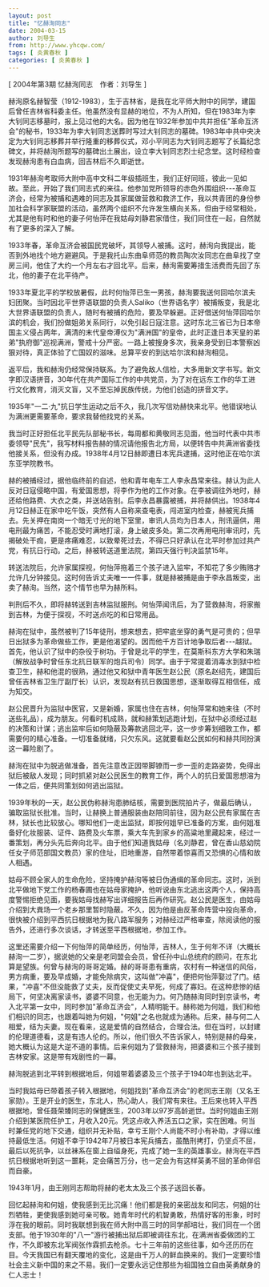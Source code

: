 ```yaml
---
layout: post
title: "忆赫洵同志"
date: 2004-03-15
author: 刘导生
from: http://www.yhcqw.com/
tags: [ 炎黄春秋 ]
categories: [ 炎黄春秋 ]
---
```



[ 2004年第3期 忆赫洵同志　作者：刘导生 ]


赫洵原名赫智莹（1912-1983），生于吉林省，是我在北平师大附中的同学，建国后曾任吉林省科委主任。他虽然没有显赫的地位，不为人所知，但在1983年为李大钊同志移墓时，报上见过他的大名。因为他在1932年参加中共并担任"革命互济会"的秘书，1933年为李大钊同志送葬时写过大钊同志的墓碑。1983年中共中央决定为大钊同志移葬并举行隆重的移葬仪式，邓小平同志为大钊同志题写了长篇纪念碑文，并将赫洵所题写的墓碑出土展出，设立李大钊同志烈士纪念堂。这时经检查发现赫洵患有白血病，回吉林后不久即逝世。


1931年赫洵考取师大附中高中文科二年级插班生，我们正好同班，彼此一见如故。至此，开始了我们同志式的来往。他参加党所领导的赤色外围组织---革命互济会，经常为被捕和遇难的同志及其家属做营救和救济工作，我以共青团的身份参加社会科学家联盟的活动，虽然两个组织不允许发生横向关系，但由于经常相处，尤其是他有时和他的妻子何怡萍在我姑母刘静君家借住，我们同住在一起，自然就有了更多的深入了解。


1933年春，革命互济会被国民党破坏，其领导人被捕。这时，赫洵向我提出，能否到外地找个地方避避风。于是我托山东曲阜师范的教员陶次汝同志在曲阜找了空房三间，他住了大约一个月左右才回北平。后来，赫洵需要筹措生活费而先回了东北，他的妻子在北平待产。


1933年夏北平的学校放暑假，此时何怡萍已生一男孩，赫洵要我送何回哈尔滨夫妇团聚。当时因北平世界语联盟的负责人Saliko（世界语名字）被捕叛变，我是北大世界语联盟的负责人，随时有被捕的危险，要及早躲避。正好借送何怡萍回哈尔滨的机会，我们扮做姐弟关系同行，以免引起日寇注意。这时东北三省已为日本帝国主义侵占两年，满清的末代皇帝溥仪为"满洲国"的皇帝，此时正逢日本天皇的弟弟"执府御"巡视满洲，警戒十分严密。一路上被搜身多次，我亲身受到日本警察凶狠对待，真正体验了亡国奴的滋味。总算平安的到达哈尔滨和赫洵相见。


返平后，我和赫洵仍经常保持联系。为了避免敌人信检，大多用新文字书写。新文字即汉语拼音，30年代在共产国际工作的中共党员，为了对在远东工作的华工进行文化教育，消灭文盲，又不至忘掉民族传统，为他们创造的拼音文字。

1935年"一二·九"抗日学生运动之后不久，我几次写信劝赫快来北平。他错误地认为满洲更需要革命，要求我替他找党的关系。


我当时正好担任北平民先队部秘书长，每周都和黄敬同志见面，他当时代表中共市委领导"民先"，我写材料报告赫的情况请他报告北方局，以便转告中共满洲省委找他接关系，但没有办成。1938年4月12日赫即遭日本宪兵逮捕，这时他正在哈尔滨东亚学院教书。


赫的被捕经过，据他临终前的自述，他和青年电车工人李永昌常来往。赫认为此人反对日寇侵略中国，有爱国思想，将李作为他的工作对象。在李被调往外地时，赫还给他路费、大衣之类，并送站告别。后李永昌暴露被捕，并将赫供出。1938年4月12日赫正在家中吃午饭，突然有人自称来查电表，闯进室内检查，赫被宪兵捕去。先关押在南岗一个暗无寸光的地下室里，审讯人员均为日本人，刑讯逼供，用电刑最为痛苦，不能忍受时满地打滚，身上破皮多处。第二次再用电刑审讯时，先揭破处干痂，更是疼痛难忍，以致晕死过去，不得已只好承认在北平时参加过共产党，有抗日行动。之后，赫被转送道里法院，第四天强行判决监禁15年。


转送法院后，允许家属探视，何怡萍拖着三个孩子进入监牢，不知花了多少贿赂才允许几分钟接见。这时何告诉丈夫唯一一件事，就是赫被捕是由于李永昌叛变，出卖了赫洵。当然，这个情节也早为赫所料。

判刑后不久，即将赫转送到吉林监狱服刑。何怡萍闻讯后，为了营救赫洵，将家搬到吉林，为便于探视，不时送点吃的和日常用品。


赫洵在狱中，虽然被判了15年徒刑，想来想去，把牢底坐穿的勇气是可贵的；但早日出狱多为革命做些工作，更是他渴望的。因而他千方百计地争取后者---越狱。首先，他认识了狱中的杂役于树功。于曾是北平的学生，在莫斯科东方大学和朱瑞（解放战争时曾任东北抗日联军的炮兵司令）同学。由于于常提着消毒水到狱中检查卫生，赫和他混的很熟，通过他又和狱中青年医生赵公民（原名赵绍先，建国后曾任吉林省卫生厅副厅长）认识，发现赵有抗日救国思想，逐渐取得互相信任，成为知交。


赵公民晋升为监狱中医官，又是新婚，家属也住在吉林，何怡萍常和她来往（不时送些礼品），成为朋友。何看时机成熟，就和赫策划逃跑计划，在狱中必须经过赵的决策和计谋；逃出监牢后如何隐蔽及筹款逃回北平，这一步步筹划细致工作，都需要何的精心准备。一切准备就绪，只欠东风。这就要看赵公民如何和赫共同扮演这一幕险剧了。


赫洵在狱中为脱逃做准备，首先注意改正因带脚镣而一步一歪的走路姿势，免得出狱后被敌人发现；同时抓紧对赵公民医生的教育工作，两个人的抗日爱国思想溶为一体之后，便共同策划如何逃出监狱。


1939年秋的一天，赵公民伪称赫洵患肺结核，需要到医院拍片子，做最后确认，骗取监狱长批准。当时，让赫换上普通服装由赵陪同前往，因为赵公民有家属在吉林，狱长也比较放心。哪知他们一走出监狱，即按何姐早已准备的方案，由何姐准备好化妆服装、证件、路费及火车票，乘大车先到家乡的高粱地里藏起来，经过一番策划，再分头先后奔向北平。由于他们知道我姑母（名刘静君，曾在香山慈幼院任女子师范部国文教员）家的住址，旧地重游，自然带着惊喜而又恐惧的心情和故人相遇。


姑母不顾全家人的生命危险，坚持掩护赫洵等被日伪通缉的革命同志。这时，派到北平做地下党工作的杨春圃也在姑母家掩护，他听说由东北逃出这两个人，保持高度警惕拒绝见面，要我姑母找赫写出详细报告后再作研究。赵公民是医生，由姑母介绍到大粪场一个老乡那里暂时隐蔽。不久，因为他是由反革命阵营中投向革命，很快被介绍到平西抗日根据地为我八路军服务；对赫经过严格审查，除阅读他的报告外，还进行多次谈话，才转送至平西根据地，参加工作。


这里还需要介绍一下何怡萍的简单经历，何怡萍，吉林人，生于何年不详（大概长赫洵一二岁），据说她的父亲是老同盟会会员，曾任孙中山总统府的顾问，在东北算是望族。何曾与赫洵的哥哥定婚。赫的哥哥患有重病，农村有一种迷信的风俗，男方病重，要及早成婚，才能免除病灾，这叫做"冲喜"，便把何怡萍娶过了门。结果，"冲喜"不但没能救了丈夫，反而促使丈夫早死，何成了寡妇。在这种悲惨的结局下，何坚决离家读书，婆婆不同意，也无能为力。何乃随赫洵同时到京读书，考入北平第一女中，同时参加"革命互济会"，人精明能干。赫称她为何姐，我们和他们相识的同志，也跟着叫她为何姐，"何姐"之名也就成为通称。后来，赫与何二人相爱，结为夫妻。现在看来，这是爱情的自然结合，合理合法。但在当时，以封建的伦理道德看，这是有违人伦的。所以，他们很久不告诉家人，特别是赫的母亲，她大概认为这是大逆不道的事情。后来何姐为了营救赫洵，把婆婆和三个孩子接到吉林安家。这是带有戏剧性的一幕。

赫洵脱逃到北平转到根据地后，何姐带着婆婆及三个孩子于1940年也到达北平。


当时我姑母已带着孩子转入根据地，何姐找到"革命互济会"的老同志王刚（又名王家勋）。王是开业的医生，东北人，热心助人，我们常有来往。王后来也转入平西根据地，曾任聂荣臻同志的保健医生，2003年以97岁高龄逝世。当时何姐由王刚介绍到某医院任护工，月收入20元。凭这点收入养活五口之家，实在困难。何当时兼任党的地下交通，组织并无补贴，幸亏王刚个人尚能不时小有补助，才得以维持最低生活。何姐不幸于1942年7月被日本宪兵捕去，虽酷刑拷打，仍坚贞不屈，最后以死抗争，以丝袜系在窗上自缢身死，完成了她一生的英雄事业。赫洵在平西抗日根据地听到这一噩耗，定会痛苦万分，也一定会为有这样英勇不屈的革命伴侣而自豪。

1943年1月，由王刚同志帮助将赫的老太太及三个孩子送回长春。


回忆起赫洵和何姐，使我感到无比沉痛！他们都是我的亲密战友和同志，何姐的壮烈牺牲，更使我感到她可亲可敬。她青年时代的机智勇敢，热情好客的形象，时时浮在我的眼前。同时我联想到我在师大附中高三时的同学郝培壮，我们同在一个团支部。他于1930年的"八一"游行被捕出狱后即被调往东北，在满洲省委做团的工作，不久即被东北军阀张作霖抓去枪杀。七十三年前的这些往事，如今还历历在目。今天我国已有翻天覆地的变化，这是由千万人的鲜血换来的。我们一定要珍惜社会主义新中国的来之不易。我们一定要永远记住那些为祖国独立自由英勇献身的仁人志士！


